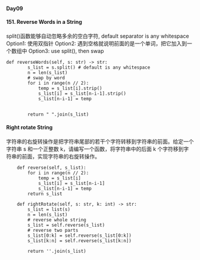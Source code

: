#### Day09
#### 151. Reverse Words in a String
split()函数能够自动忽略多余的空白字符, default separator is any whitespace
Option1: 使用双指针
Option2: 遇到空格就说明前面的是一个单词，把它加入到一个数组中
Option3: use split(), then swap
```
def reverseWords(self, s: str) -> str:
        s_list = s.split() # default is any whitespace
        n = len(s_list)
        # swap by word
        for i in range(n // 2):
            temp = s_list[i].strip()
            s_list[i] = s_list[n-i-1].strip()
            s_list[n-i-1] = temp
        

        return " ".join(s_list)
```

#### Right rotate String
字符串的右旋转操作是把字符串尾部的若干个字符转移到字符串的前面。给定一个字符串 s 和一个正整数 k，请编写一个函数，将字符串中的后面 k 个字符移到字符串的前面，实现字符串的右旋转操作。
```
    def reverse(self, s_list):
        for i in range(n // 2):
            temp = s_list[i]
            s_list[i] = s_list[n-i-1]
            s_list[n-i-1] = temp
        return s_list

    def rightRotate(self, s: str, k: int) -> str:
        s_list = list(s)
        n = len(s_list)
        # reverse whole string
        s_list = self.reverse(s_list)
        # reverse two parts
        s_list[0:k] = self.reverse(s_list[0:k])
        s_list[k:n] = self.reverse(s_list[k:n])
        
        return ''.join(s_list)
```
